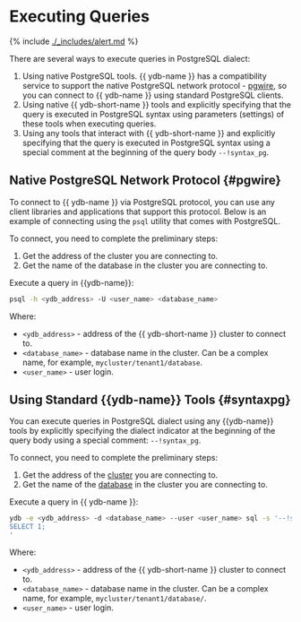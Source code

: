 # Executing Queries

{% include [./_includes/alert.md](./_includes/alert_preview.md) %}

There are several ways to execute queries in PostgreSQL dialect:

1. Using native PostgreSQL tools. {{ ydb-name }} has a compatibility service to support the native PostgreSQL network protocol - [pgwire](https://www.postgresql.org/docs/current/protocol.html), so you can connect to {{ ydb-name }} using standard PostgreSQL clients.
1. Using native {{ ydb-short-name }} tools and explicitly specifying that the query is executed in PostgreSQL syntax using parameters (settings) of these tools when executing queries.
1. Using any tools that interact with {{ ydb-short-name }} and explicitly specifying that the query is executed in PostgreSQL syntax using a special comment at the beginning of the query body `--!syntax_pg`.

## Native PostgreSQL Network Protocol {#pgwire}

To connect to {{ ydb-name }} via PostgreSQL protocol, you can use any client libraries and applications that support this protocol. Below is an example of connecting using the `psql` utility that comes with PostgreSQL.

To connect, you need to complete the preliminary steps:

1. Get the address of the cluster you are connecting to.
1. Get the name of the database in the cluster you are connecting to.

Execute a query in {{ydb-name}}:

```bash
psql -h <ydb_address> -U <user_name> <database_name>
```

Where:

- `<ydb_address>` - address of the {{ ydb-short-name }} cluster to connect to.
- `<database_name>` - database name in the cluster. Can be a complex name, for example, `mycluster/tenant1/database`.
- `<user_name>` - user login.

## Using Standard {{ydb-name}} Tools {#syntaxpg}

You can execute queries in PostgreSQL dialect using any {{ydb-name}} tools by explicitly specifying the dialect indicator at the beginning of the query body using a special comment: `--!syntax_pg`.

To connect, you need to complete the preliminary steps:

1. Get the address of the [cluster](../concepts/glossary.md#cluster) you are connecting to.
1. Get the name of the [database](../concepts/glossary.md#database) in the cluster you are connecting to.

Execute a query in {{ ydb-name }}:

```bash
ydb -e <ydb_address> -d <database_name> --user <user_name> sql -s '--!syntax_pg
SELECT 1;
'
```

Where:

- `<ydb_address>` - address of the {{ ydb-short-name }} cluster to connect to.
- `<database_name>` - database name in the cluster. Can be a complex name, for example, `mycluster/tenant1/database/`.
- `<user_name>` - user login.